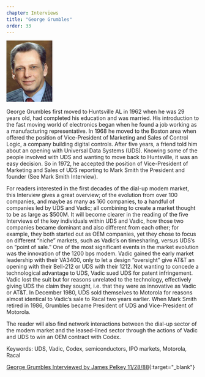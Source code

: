 ```yaml
---
chapter: Interviews
title: "George Grumbles"
order: 33
---
```


![George Grumbles](/assets/img/george-grumbles-l.jpg)

George Grumbles first moved to Huntsville AL in 1962 when he was 29 years old, had completed his education and was married. His introduction to the fast moving world of electronics began when he found a job working as a manufacturing representative. In 1968 he moved to the Boston area when offered the position of Vice-President of Marketing and Sales of Control Logic, a company building digital controls. After five years, a friend told him about an opening with Universal Data Systems (UDS). Knowing some of the people involved with UDS and wanting to move back to Huntsville, it was an easy decision. So in 1972, he accepted the position of Vice-President of Marketing and Sales of UDS reporting to Mark Smith the President and founder (See Mark Smith Interview).

For readers interested in the first decades of the dial-up modem market, this Interview gives a great overview; of the evolution from over 100 companies, and maybe as many as 160 companies, to a handful of companies led by UDS and Vadic; all combining to create a market thought to be as large as $500M. It will become clearer in the reading of the five Interviews of the key individuals within UDS and Vadic, how those two companies became dominant and also different from each other; for example, they both started out as OEM companies, yet they chose to focus on different “niche” markets, such as Vadic’s on timesharing, versus UDS’s on “point of sale.” One of the most significant events in the market evolution was the innovation of the 1200 bps modem. Vadic gained the early market leadership with their VA3400, only to let a design “oversight” give AT&T an opening with their Bell-212 or UDS with their 1212. Not wanting to concede a technological advantage to UDS, Vadic sued UDS for patent infringement. Vadic lost the suit but for reasons unrelated to the technology, effectively giving UDS the claim they sought, i.e. that they were as innovative as Vadic or AT&T. In December 1980, UDS sold themselves to Motorola for reasons almost identical to Vadic’s sale to Racal two years earlier. When Mark Smith retired in 1986, Grumbles became President of UDS and Vice-President of Motorola.

The reader will also find network interactions between the dial-up sector of the modem market and the leased-lined sector through the actions of Vadic and UDS to win an OEM contract with Codex.

Keywords: UDS, Vadic, Codex, semiconductors, IPO markets, Motorola, Racal

[George Grumbles Interviewed by James Pelkey 11/28/88](https://archive.computerhistory.org/resources/access/text/2017/10/102738571-05-01-acc.pdf){:target="_blank"}
